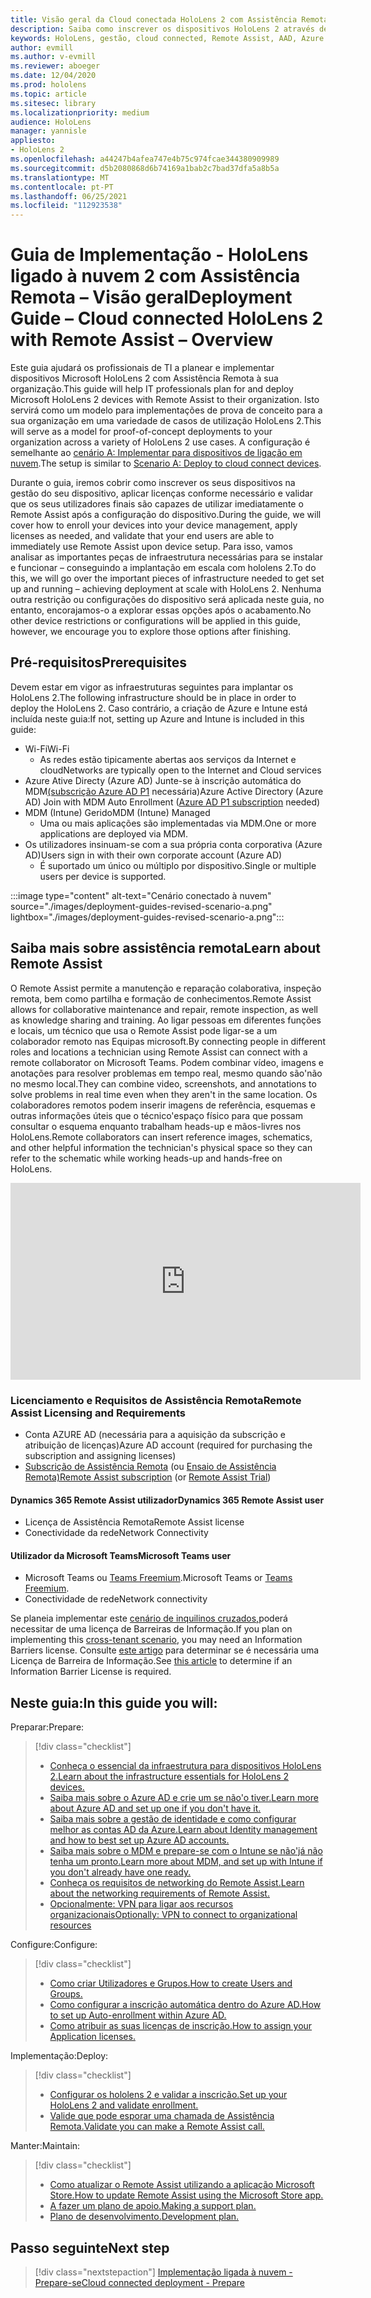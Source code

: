 ```yaml
---
title: Visão geral da Cloud conectada HoloLens 2 com Assistência Remota
description: Saiba como inscrever os dispositivos HoloLens 2 através de uma rede Cloud Connected utilizando o Dynamics 365 Remote Assist.
keywords: HoloLens, gestão, cloud connected, Remote Assist, AAD, Azure AD, MDM, Mobile Device Management
author: evmill
ms.author: v-evmill
ms.reviewer: aboeger
ms.date: 12/04/2020
ms.prod: hololens
ms.topic: article
ms.sitesec: library
ms.localizationpriority: medium
audience: HoloLens
manager: yannisle
appliesto:
- HoloLens 2
ms.openlocfilehash: a44247b4afea747e4b75c974fcae344380909989
ms.sourcegitcommit: d5b2080868d6b74169a1bab2c7bad37dfa5a8b5a
ms.translationtype: MT
ms.contentlocale: pt-PT
ms.lasthandoff: 06/25/2021
ms.locfileid: "112923538"
---
```

# <a name="deployment-guide--cloud-connected-hololens-2-with-remote-assist--overview"></a><span data-ttu-id="46e8f-104">Guia de Implementação - HoloLens ligado à nuvem 2 com Assistência Remota – Visão geral</span><span class="sxs-lookup"><span data-stu-id="46e8f-104">Deployment Guide – Cloud connected HoloLens 2 with Remote Assist – Overview</span></span>

<span data-ttu-id="46e8f-105">Este guia ajudará os profissionais de TI a planear e implementar dispositivos Microsoft HoloLens 2 com Assistência Remota à sua organização.</span><span class="sxs-lookup"><span data-stu-id="46e8f-105">This guide will help IT professionals plan for and deploy Microsoft HoloLens 2 devices with Remote Assist to their organization.</span></span> <span data-ttu-id="46e8f-106">Isto servirá como um modelo para implementações de prova de conceito para a sua organização em uma variedade de casos de utilização HoloLens 2.</span><span class="sxs-lookup"><span data-stu-id="46e8f-106">This will serve as a model for proof-of-concept deployments to your organization across a variety of HoloLens 2 use cases.</span></span> <span data-ttu-id="46e8f-107">A configuração é semelhante ao [cenário A: Implementar para dispositivos de ligação em nuvem](https://docs.microsoft.com/hololens/common-scenarios#scenario-a).</span><span class="sxs-lookup"><span data-stu-id="46e8f-107">The setup is similar to [Scenario A: Deploy to cloud connect devices](https://docs.microsoft.com/hololens/common-scenarios#scenario-a).</span></span> 

<span data-ttu-id="46e8f-108">Durante o guia, iremos cobrir como inscrever os seus dispositivos na gestão do seu dispositivo, aplicar licenças conforme necessário e validar que os seus utilizadores finais são capazes de utilizar imediatamente o Remote Assist após a configuração do dispositivo.</span><span class="sxs-lookup"><span data-stu-id="46e8f-108">During the guide, we will cover how to enroll your devices into your device management, apply licenses as needed, and validate that your end users are able to immediately use Remote Assist upon device setup.</span></span> <span data-ttu-id="46e8f-109">Para isso, vamos analisar as importantes peças de infraestrutura necessárias para se instalar e funcionar – conseguindo a implantação em escala com hololens 2.</span><span class="sxs-lookup"><span data-stu-id="46e8f-109">To do this, we will go over the important pieces of infrastructure needed to get set up and running – achieving deployment at scale with HoloLens 2.</span></span> <span data-ttu-id="46e8f-110">Nenhuma outra restrição ou configurações do dispositivo será aplicada neste guia, no entanto, encorajamos-o a explorar essas opções após o acabamento.</span><span class="sxs-lookup"><span data-stu-id="46e8f-110">No other device restrictions or configurations will be applied in this guide, however, we encourage you to explore those options after finishing.</span></span>

## <a name="prerequisites"></a><span data-ttu-id="46e8f-111">Pré-requisitos</span><span class="sxs-lookup"><span data-stu-id="46e8f-111">Prerequisites</span></span>

<span data-ttu-id="46e8f-112">Devem estar em vigor as infraestruturas seguintes para implantar os HoloLens 2.</span><span class="sxs-lookup"><span data-stu-id="46e8f-112">The following infrastructure should be in place in order to deploy the HoloLens 2.</span></span> <span data-ttu-id="46e8f-113">Caso contrário, a criação de Azure e Intune está incluída neste guia:</span><span class="sxs-lookup"><span data-stu-id="46e8f-113">If not, setting up Azure and Intune is included in this guide:</span></span>

- <span data-ttu-id="46e8f-114">Wi-Fi</span><span class="sxs-lookup"><span data-stu-id="46e8f-114">Wi-Fi</span></span>
    - <span data-ttu-id="46e8f-115">As redes estão tipicamente abertas aos serviços da Internet e cloud</span><span class="sxs-lookup"><span data-stu-id="46e8f-115">Networks are typically open to the Internet and Cloud services</span></span>
- <span data-ttu-id="46e8f-116">Azure Ative Directy (Azure AD) Junte-se à inscrição automática do MDM[(subscrição Azure AD P1](https://docs.microsoft.com/azure/active-directory/fundamentals/active-directory-whatis) necessária)</span><span class="sxs-lookup"><span data-stu-id="46e8f-116">Azure Active Directory (Azure AD) Join with MDM Auto Enrollment ([Azure AD P1 subscription](https://docs.microsoft.com/azure/active-directory/fundamentals/active-directory-whatis) needed)</span></span>
- <span data-ttu-id="46e8f-117">MDM (Intune) Gerido</span><span class="sxs-lookup"><span data-stu-id="46e8f-117">MDM (Intune) Managed</span></span>
    - <span data-ttu-id="46e8f-118">Uma ou mais aplicações são implementadas via MDM.</span><span class="sxs-lookup"><span data-stu-id="46e8f-118">One or more applications are deployed via MDM.</span></span>
- <span data-ttu-id="46e8f-119">Os utilizadores insinuam-se com a sua própria conta corporativa (Azure AD)</span><span class="sxs-lookup"><span data-stu-id="46e8f-119">Users sign in with their own corporate account (Azure AD)</span></span>
    - <span data-ttu-id="46e8f-120">É suportado um único ou múltiplo por dispositivo.</span><span class="sxs-lookup"><span data-stu-id="46e8f-120">Single or multiple users per device is supported.</span></span>

:::image type="content" alt-text="Cenário conectado à nuvem" source="./images/deployment-guides-revised-scenario-a.png" lightbox="./images/deployment-guides-revised-scenario-a.png":::


## <a name="learn-about-remote-assist"></a><span data-ttu-id="46e8f-122">Saiba mais sobre assistência remota</span><span class="sxs-lookup"><span data-stu-id="46e8f-122">Learn about Remote Assist</span></span>

<span data-ttu-id="46e8f-123">O Remote Assist permite a manutenção e reparação colaborativa, inspeção remota, bem como partilha e formação de conhecimentos.</span><span class="sxs-lookup"><span data-stu-id="46e8f-123">Remote Assist allows for collaborative maintenance and repair, remote inspection, as well as knowledge sharing and training.</span></span> <span data-ttu-id="46e8f-124">Ao ligar pessoas em diferentes funções e locais, um técnico que usa o Remote Assist pode ligar-se a um colaborador remoto nas Equipas microsoft.</span><span class="sxs-lookup"><span data-stu-id="46e8f-124">By connecting people in different roles and locations a technician using Remote Assist can connect with a remote collaborator on Microsoft Teams.</span></span> <span data-ttu-id="46e8f-125">Podem combinar vídeo, imagens e anotações para resolver problemas em tempo real, mesmo quando são&#39;não no mesmo local.</span><span class="sxs-lookup"><span data-stu-id="46e8f-125">They can combine video, screenshots, and annotations to solve problems in real time even when they aren&#39;t in the same location.</span></span> <span data-ttu-id="46e8f-126">Os colaboradores remotos podem inserir imagens de referência, esquemas e outras informações úteis que o técnico&#39;espaço físico para que possam consultar o esquema enquanto trabalham heads-up e mãos-livres nos HoloLens.</span><span class="sxs-lookup"><span data-stu-id="46e8f-126">Remote collaborators can insert reference images, schematics, and other helpful information the technician&#39;s physical space so they can refer to the schematic while working heads-up and hands-free on HoloLens.</span></span>

<iframe width="560" height="315" src="https://www.youtube.com/embed/d3YT8j0yYl0" frameborder="0" allow="accelerometer; autoplay; clipboard-write; encrypted-media; gyroscope; picture-in-picture" allowfullscreen></iframe>

### <a name="remote-assist-licensing-and-requirements"></a><span data-ttu-id="46e8f-127">Licenciamento e Requisitos de Assistência Remota</span><span class="sxs-lookup"><span data-stu-id="46e8f-127">Remote Assist Licensing and Requirements</span></span>

- <span data-ttu-id="46e8f-128">Conta AZURE AD (necessária para a aquisição da subscrição e atribuição de licenças)</span><span class="sxs-lookup"><span data-stu-id="46e8f-128">Azure AD account (required for purchasing the subscription and assigning licenses)</span></span>
- <span data-ttu-id="46e8f-129">[Subscrição de Assistência Remota](https://docs.microsoft.com/dynamics365/mixed-reality/remote-assist/buy-and-deploy-remote-assist) (ou [Ensaio de Assistência Remota)](https://docs.microsoft.com/dynamics365/mixed-reality/remote-assist/try-remote-assist)</span><span class="sxs-lookup"><span data-stu-id="46e8f-129">[Remote Assist subscription](https://docs.microsoft.com/dynamics365/mixed-reality/remote-assist/buy-and-deploy-remote-assist) (or [Remote Assist Trial](https://docs.microsoft.com/dynamics365/mixed-reality/remote-assist/try-remote-assist))</span></span>
    
#### <a name="dynamics-365-remote-assist-user"></a><span data-ttu-id="46e8f-130">Dynamics 365 Remote Assist utilizador</span><span class="sxs-lookup"><span data-stu-id="46e8f-130">Dynamics 365 Remote Assist user</span></span>

- <span data-ttu-id="46e8f-131">Licença de Assistência Remota</span><span class="sxs-lookup"><span data-stu-id="46e8f-131">Remote Assist license</span></span>
- <span data-ttu-id="46e8f-132">Conectividade da rede</span><span class="sxs-lookup"><span data-stu-id="46e8f-132">Network Connectivity</span></span>

#### <a name="microsoft-teams-user"></a><span data-ttu-id="46e8f-133">Utilizador da Microsoft Teams</span><span class="sxs-lookup"><span data-stu-id="46e8f-133">Microsoft Teams user</span></span>

- <span data-ttu-id="46e8f-134">Microsoft Teams ou [Teams Freemium](https://products.office.com/microsoft-teams/free).</span><span class="sxs-lookup"><span data-stu-id="46e8f-134">Microsoft Teams or [Teams Freemium](https://products.office.com/microsoft-teams/free).</span></span>
- <span data-ttu-id="46e8f-135">Conectividade de rede</span><span class="sxs-lookup"><span data-stu-id="46e8f-135">Network connectivity</span></span>

<span data-ttu-id="46e8f-136">Se planeia implementar este [cenário de inquilinos cruzados,](https://docs.microsoft.com/dynamics365/mixed-reality/remote-assist/cross-tenant-overview#scenario-2-leasing-services-to-other-tenants)poderá necessitar de uma licença de Barreiras de Informação.</span><span class="sxs-lookup"><span data-stu-id="46e8f-136">If you plan on implementing this [cross-tenant scenario](https://docs.microsoft.com/dynamics365/mixed-reality/remote-assist/cross-tenant-overview#scenario-2-leasing-services-to-other-tenants), you may need an Information Barriers license.</span></span> <span data-ttu-id="46e8f-137">Consulte [este artigo](https://docs.microsoft.com/dynamics365/mixed-reality/remote-assist/cross-tenant-licensing-implementation#step-1-determine-if-information-barriers-are-necessary) para determinar se é necessária uma Licença de Barreira de Informação.</span><span class="sxs-lookup"><span data-stu-id="46e8f-137">See [this article](https://docs.microsoft.com/dynamics365/mixed-reality/remote-assist/cross-tenant-licensing-implementation#step-1-determine-if-information-barriers-are-necessary) to determine if an Information Barrier License is required.</span></span>

## <a name="in-this-guide-you-will"></a><span data-ttu-id="46e8f-138">Neste guia:</span><span class="sxs-lookup"><span data-stu-id="46e8f-138">In this guide you will:</span></span>

<span data-ttu-id="46e8f-139">Preparar:</span><span class="sxs-lookup"><span data-stu-id="46e8f-139">Prepare:</span></span>

> [!div class="checklist"]
> - [<span data-ttu-id="46e8f-140">Conheça o essencial da infraestrutura para dispositivos HoloLens 2.</span><span class="sxs-lookup"><span data-stu-id="46e8f-140">Learn about the infrastructure essentials for HoloLens 2 devices.</span></span>](hololens2-cloud-connected-prepare.md#infrastructure-essentials)
> - [<span data-ttu-id="46e8f-141">Saiba mais sobre o Azure AD e crie um se não&#39;o tiver.</span><span class="sxs-lookup"><span data-stu-id="46e8f-141">Learn more about Azure AD and set up one if you don&#39;t have it.</span></span>](hololens2-cloud-connected-prepare.md#azure-active-directory)
> - [<span data-ttu-id="46e8f-142">Saiba mais sobre a gestão de identidade e como configurar melhor as contas AD da Azure.</span><span class="sxs-lookup"><span data-stu-id="46e8f-142">Learn about Identity management and how to best set up Azure AD accounts.</span></span>](hololens2-cloud-connected-prepare.md#identity-management)
> - [<span data-ttu-id="46e8f-143">Saiba mais sobre o MDM e prepare-se com o Intune se não&#39;já não tenha um pronto.</span><span class="sxs-lookup"><span data-stu-id="46e8f-143">Learn more about MDM, and set up with Intune if you don&#39;t already have one ready.</span></span>](hololens2-cloud-connected-prepare.md#mobile-device-management)
> - [<span data-ttu-id="46e8f-144">Conheça os requisitos de networking do Remote Assist.</span><span class="sxs-lookup"><span data-stu-id="46e8f-144">Learn about the networking requirements of Remote Assist.</span></span>](hololens2-cloud-connected-prepare.md#network)
> - [<span data-ttu-id="46e8f-145">Opcionalmente: VPN para ligar aos recursos organizacionais</span><span class="sxs-lookup"><span data-stu-id="46e8f-145">Optionally: VPN to connect to organizational resources</span></span>](hololens2-cloud-connected-prepare.md#optional-connect-your-hololens-to-vpn)

<span data-ttu-id="46e8f-146">Configure:</span><span class="sxs-lookup"><span data-stu-id="46e8f-146">Configure:</span></span>

> [!div class="checklist"]
> - [<span data-ttu-id="46e8f-147">Como criar Utilizadores e Grupos.</span><span class="sxs-lookup"><span data-stu-id="46e8f-147">How to create Users and Groups.</span></span>](hololens2-cloud-connected-configure.md#azure-users-and-groups)
> - [<span data-ttu-id="46e8f-148">Como configurar a inscrição automática dentro do Azure AD.</span><span class="sxs-lookup"><span data-stu-id="46e8f-148">How to set up Auto-enrollment within Azure AD.</span></span>](hololens2-cloud-connected-configure.md#auto-enrollment-on-hololens-2)
> - [<span data-ttu-id="46e8f-149">Como atribuir as suas licenças de inscrição.</span><span class="sxs-lookup"><span data-stu-id="46e8f-149">How to assign your Application licenses.</span></span>](hololens2-cloud-connected-configure.md#application-licenses)

<span data-ttu-id="46e8f-150">Implementação:</span><span class="sxs-lookup"><span data-stu-id="46e8f-150">Deploy:</span></span>

> [!div class="checklist"]
> - [<span data-ttu-id="46e8f-151">Configurar os hololens 2 e validar a inscrição.</span><span class="sxs-lookup"><span data-stu-id="46e8f-151">Set up your HoloLens 2 and validate enrollment.</span></span>](hololens2-cloud-connected-deploy.md#enrollment-validation)
> - [<span data-ttu-id="46e8f-152">Valide que pode esporar uma chamada de Assistência Remota.</span><span class="sxs-lookup"><span data-stu-id="46e8f-152">Validate you can make a Remote Assist call.</span></span>](hololens2-cloud-connected-deploy.md#remote-assist-call-validation)

<span data-ttu-id="46e8f-153">Manter:</span><span class="sxs-lookup"><span data-stu-id="46e8f-153">Maintain:</span></span>

> [!div class="checklist"]
> - [<span data-ttu-id="46e8f-154">Como atualizar o Remote Assist utilizando a aplicação Microsoft Store.</span><span class="sxs-lookup"><span data-stu-id="46e8f-154">How to update Remote Assist using the Microsoft Store app.</span></span>](hololens2-cloud-connected-maintain.md#updates)
> - [<span data-ttu-id="46e8f-155">A fazer um plano de apoio.</span><span class="sxs-lookup"><span data-stu-id="46e8f-155">Making a support plan.</span></span>](hololens2-cloud-connected-maintain.md#support-plan)
> - [<span data-ttu-id="46e8f-156">Plano de desenvolvimento.</span><span class="sxs-lookup"><span data-stu-id="46e8f-156">Development plan.</span></span>](hololens2-cloud-connected-maintain.md#development-plan)

## <a name="next-step"></a><span data-ttu-id="46e8f-157">Passo seguinte</span><span class="sxs-lookup"><span data-stu-id="46e8f-157">Next step</span></span>

> [!div class="nextstepaction"]
> [<span data-ttu-id="46e8f-158">Implementação ligada à nuvem - Prepare-se</span><span class="sxs-lookup"><span data-stu-id="46e8f-158">Cloud connected deployment - Prepare</span></span>](hololens2-cloud-connected-prepare.md)

